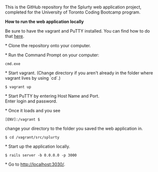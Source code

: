 This is the GitHub repository for the Splurty web application project, completed for the University of Toronto Coding Bootcamp program.

<b>How to run the web application locally</b>
<p>Be sure to have the vagrant and PuTTY installed.  You can find how to do that <a href="https://github.com/hashicorp/vagrant" target="_blank">here</a>.
  </p>
  
  <p>  
  * Clone the repository onto your computer.
  </p>
  
  <p>
  * Run the Command Prompt on your computer:
  
  ```cmd.exe```
  </p>

<p>
  * Start vagrant. (Change directory if you aren't already in the folder where vagrant lives by using `cd`.)<br />
  
  ```$ vagrant up```
  </p>
  
  <p>
  * Start PuTTY by entering Host Name and Port.<br />
  Enter login and password.
  </p>
  
  <p>
  * Once it loads and you see 
  
  ```[ENV]:/vagrant $```
  
  change your directory to the folder you saved the web application in.
  
  ```$ cd /vagrant/src/splurty```
  </p>
  
  <p>
  * Start up the application locally.<br />
  
  ```$ rails server -b 0.0.0.0 -p 3000```
  </p>
  
  <p>
  * Go to <a href="http://localhost:3030/">http://localhost:3030/</a>.
  </p>

